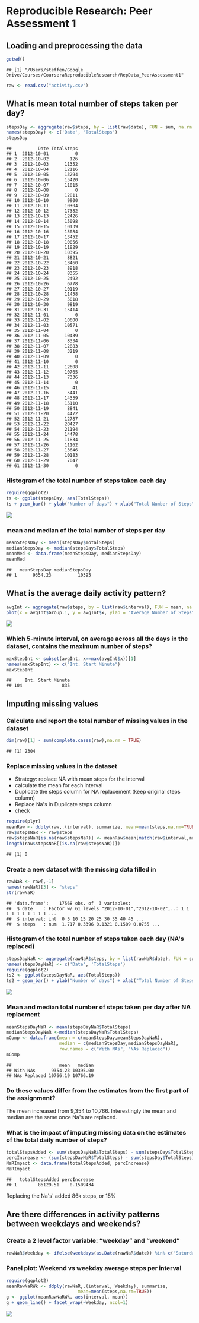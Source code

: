 # Reproducible Research: Peer Assessment 1


## Loading and preprocessing the data


```r
getwd()
```

```
## [1] "/Users/steffen/Google Drive/Courses/CourseraReproducibleResearch/RepData_PeerAssessment1"
```

```r
raw <- read.csv("activity.csv")
```

## What is mean total number of steps taken per day?

```r
stepsDay <- aggregate(raw$steps, by = list(raw$date), FUN = sum, na.rm = TRUE)
names(stepsDay) <- c('Date', 'TotalSteps')
stepsDay
```

```
##          Date TotalSteps
## 1  2012-10-01          0
## 2  2012-10-02        126
## 3  2012-10-03      11352
## 4  2012-10-04      12116
## 5  2012-10-05      13294
## 6  2012-10-06      15420
## 7  2012-10-07      11015
## 8  2012-10-08          0
## 9  2012-10-09      12811
## 10 2012-10-10       9900
## 11 2012-10-11      10304
## 12 2012-10-12      17382
## 13 2012-10-13      12426
## 14 2012-10-14      15098
## 15 2012-10-15      10139
## 16 2012-10-16      15084
## 17 2012-10-17      13452
## 18 2012-10-18      10056
## 19 2012-10-19      11829
## 20 2012-10-20      10395
## 21 2012-10-21       8821
## 22 2012-10-22      13460
## 23 2012-10-23       8918
## 24 2012-10-24       8355
## 25 2012-10-25       2492
## 26 2012-10-26       6778
## 27 2012-10-27      10119
## 28 2012-10-28      11458
## 29 2012-10-29       5018
## 30 2012-10-30       9819
## 31 2012-10-31      15414
## 32 2012-11-01          0
## 33 2012-11-02      10600
## 34 2012-11-03      10571
## 35 2012-11-04          0
## 36 2012-11-05      10439
## 37 2012-11-06       8334
## 38 2012-11-07      12883
## 39 2012-11-08       3219
## 40 2012-11-09          0
## 41 2012-11-10          0
## 42 2012-11-11      12608
## 43 2012-11-12      10765
## 44 2012-11-13       7336
## 45 2012-11-14          0
## 46 2012-11-15         41
## 47 2012-11-16       5441
## 48 2012-11-17      14339
## 49 2012-11-18      15110
## 50 2012-11-19       8841
## 51 2012-11-20       4472
## 52 2012-11-21      12787
## 53 2012-11-22      20427
## 54 2012-11-23      21194
## 55 2012-11-24      14478
## 56 2012-11-25      11834
## 57 2012-11-26      11162
## 58 2012-11-27      13646
## 59 2012-11-28      10183
## 60 2012-11-29       7047
## 61 2012-11-30          0
```
### Histogram of the total number of steps taken each day

```r
require(ggplot2)
ts <- ggplot(stepsDay, aes(TotalSteps))
ts + geom_bar() + ylab("Number of days") + xlab("Total Number of Steps")
```

![](PA1_template_files/figure-html/unnamed-chunk-3-1.png)<!-- -->

### mean and median of the total number of steps per day


```r
meanStepsDay <- mean(stepsDay$TotalSteps)
medianStepsDay <- median(stepsDay$TotalSteps)
meanMed <- data.frame(meanStepsDay, medianStepsDay)
meanMed
```

```
##   meanStepsDay medianStepsDay
## 1      9354.23          10395
```

## What is the average daily activity pattern?

```r
avgInt <- aggregate(raw$steps, by = list(raw$interval), FUN = mean, na.rm = TRUE)
plot(x = avgInt$Group.1, y = avgInt$x, ylab = "Average Number of Steps", xlab = "5 Min Interval", type = "l" )
```

![](PA1_template_files/figure-html/unnamed-chunk-5-1.png)<!-- -->

### Which 5-minute interval, on average across all the days in the dataset, contains the maximum number of steps?


```r
maxStepInt <- subset(avgInt, x==max(avgInt$x))[1]
names(maxStepInt) <- c("Int. Start Minute")
maxStepInt
```

```
##     Int. Start Minute
## 104               835
```

## Imputing missing values

### Calculate and report the total number of missing values in the dataset 

```r
dim(raw)[1] - sum(complete.cases(raw),na.rm = TRUE)
```

```
## [1] 2304
```

### Replace missing values in the dataset 

- Strategy: replace NA with mean steps for the interval
- calculate the mean for each interval 
- Duplicate the steps column for NA replacement (keep original steps column)
- Replace Na's in Duplicate steps column
- check 


```r
require(plyr)
meanRaw <- ddply(raw,.(interval), summarize, mean=mean(steps,na.rm=TRUE))
raw$stepsNaR <- raw$steps
raw$stepsNaR[is.na(raw$stepsNaR)] <- meanRaw$mean[match(raw$interval,meanRaw$interval)][is.na(raw$stepsNaR)]
length(raw$stepsNaR[(is.na(raw$stepsNaR))])
```

```
## [1] 0
```


### Create a new dataset with the missing data filled in


```r
rawNaR <- raw[,-1]
names(rawNaR)[3] <- "steps"
str(rawNaR)
```

```
## 'data.frame':	17568 obs. of  3 variables:
##  $ date    : Factor w/ 61 levels "2012-10-01","2012-10-02",..: 1 1 1 1 1 1 1 1 1 1 ...
##  $ interval: int  0 5 10 15 20 25 30 35 40 45 ...
##  $ steps   : num  1.717 0.3396 0.1321 0.1509 0.0755 ...
```

### Histogram of the total number of steps taken each day (NA's replaced)


```r
stepsDayNaR <- aggregate(rawNaR$steps, by = list(rawNaR$date), FUN = sum, na.rm = TRUE)
names(stepsDayNaR) <- c('Date', 'TotalSteps')
require(ggplot2)
ts2 <- ggplot(stepsDayNaR, aes(TotalSteps))
ts2 + geom_bar() + ylab("Number of days") + xlab("Total Number of Steps")
```

![](PA1_template_files/figure-html/unnamed-chunk-10-1.png)<!-- -->

### Mean and median total number of steps taken per day after NA replacment  


```r
meanStepsDayNaR <- mean(stepsDayNaR$TotalSteps)
medianStepsDayNaR <-median(stepsDayNaR$TotalSteps)
mComp <- data.frame(mean = c(meanStepsDay,meanStepsDayNaR), 
                    median = c(medianStepsDay,medianStepsDayNaR),
                    row.names = c("With NAs", "NAs Replaced"))
mComp
```

```
##                  mean   median
## With NAs      9354.23 10395.00
## NAs Replaced 10766.19 10766.19
```
### Do these values differ from the estimates from the first part of the assignment? 

The mean increased from 9,354 to 10,766. Interestingly the mean and median are the same once Na's are replaced.

### What is the impact of imputing missing data on the estimates of the total daily number of steps?

```r
totalStepsAdded <- sum(stepsDayNaR$TotalSteps) - sum(stepsDay$TotalSteps)
percIncrease <- (sum(stepsDayNaR$TotalSteps) - sum(stepsDay$TotalSteps))/sum(stepsDay$TotalSteps)
NaRImpact <- data.frame(totalStepsAdded, percIncrease)
NaRImpact
```

```
##   totalStepsAdded percIncrease
## 1        86129.51    0.1509434
```
Replacing the Na's' added 86k steps, or 15%

## Are there differences in activity patterns between weekdays and weekends?

### Create a 2 level factor variable: “weekday” and “weekend” 


```r
rawNaR$Weekday <- ifelse(weekdays(as.Date(rawNaR$date)) %in% c("Saturday", "Sunday"), "Weekend", "Week")
```

### Panel plot: Weekend vs weekday average steps per interval 


```r
require(ggplot2)
meanRawNaRWk <- ddply(rawNaR,.(interval, Weekday), summarize, 
                           mean=mean(steps,na.rm=TRUE))
g <- ggplot(meanRawNaRWk, aes(interval, mean))
g + geom_line() + facet_wrap(~Weekday, ncol=1) 
```

![](PA1_template_files/figure-html/unnamed-chunk-14-1.png)<!-- -->
